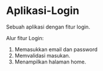 # Aplikasi-Login
Sebuah aplikasi dengan fitur login.

Alur fitur Login:
1. Memasukkan email dan password
2. Memvalidasi masukan.
3. Menampilkan halaman home.
  
